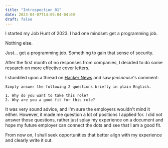 ```yaml
---
title: "Introspection 01"
date: 2023-04-07T14:05:04-04:00
draft: false
---
```


I started my Job Hunt of 2023. I had one mindset: get a programming job.

Nothing else.

Just... get a programming job. Something to gain that sense of security.

After the first month of no responses from companies, I decided to do some research on more effective cover letters.

I stumbled upon a thread on [Hacker News](https://news.ycombinator.com/item?id=35397271) and saw _jensneuse_'s comment: 

```
Simply answer the following 2 questions briefly in plain English.

1. Why do you want to take this role?
2. Why are you a good fit for this role?
```

It was very sound advice, and I'm sure the employers wouldn't mind it either. However, it made me question a lot of positions I applied for. I did not answer those questions, rather just splay my experience on a document and hope my future employer can connect the dots and see that I am a good fit.

From now on, I shall seek opportunities that better align with my experience and clearly write it out.